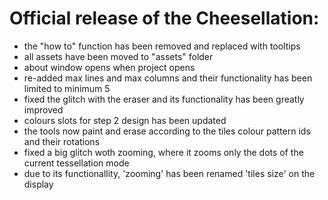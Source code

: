 # Official release of the Cheesellation:
- the "how to" function has been removed and replaced with tooltips
- all assets have been moved to "assets" folder
- about window opens when project opens
- re-added max lines and max columns and their functionality has been limited to minimum 5
- fixed the glitch with the eraser and its functionality has been greatly improved
- colours slots for step 2 design has been updated
- the tools now paint and erase according to the tiles colour pattern ids and their rotations
- fixed a big glitch woth zooming, where it zooms only the dots of the current tessellation mode
- due to its functionallity, 'zooming' has been renamed 'tiles size' on the display
